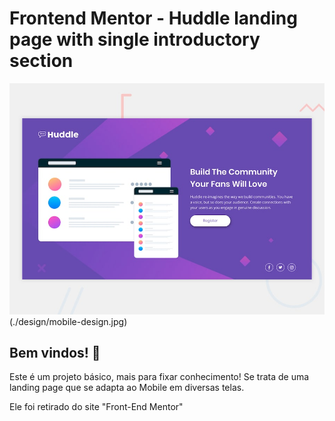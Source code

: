 # Frontend Mentor - Huddle landing page with single introductory section

![Design preview for the Huddle landing page with single introductory section](./design/desktop-preview.jpg)
(./design/mobile-design.jpg)

## Bem vindos! 👋

Este é um projeto básico, mais para fixar conhecimento! Se trata de uma landing page que se adapta ao Mobile em diversas telas.

Ele foi retirado do site "Front-End Mentor"
